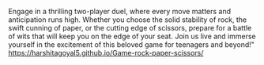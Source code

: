 Engage in a thrilling two-player duel, where every move matters and anticipation runs high. Whether you choose the solid stability of rock, the swift cunning of paper, or the cutting edge of scissors, prepare for a battle of wits that will keep you on the edge of your seat. 
Join us live and immerse yourself in the excitement of this beloved game for teenagers and beyond!"
https://harshitagoyal5.github.io/Game-rock-paper-scissors/

